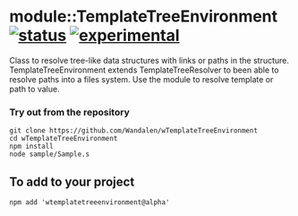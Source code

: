 
# module::TemplateTreeEnvironment [![status](https://github.com/Wandalen/wTemplateTreeEnvironment/workflows/publish/badge.svg)](https://github.com/Wandalen/wTemplateTreeEnvironment/actions?query=workflow%3Apublish) [![experimental](https://img.shields.io/badge/stability-experimental-orange.svg)](https://github.com/emersion/stability-badges#experimental)

Class to resolve tree-like data structures with links  or paths in the structure. TemplateTreeEnvironment extends TemplateTreeResolver to been able to resolve paths into a files system. Use the module to resolve template or path to value.

### Try out from the repository
```
git clone https://github.com/Wandalen/wTemplateTreeEnvironment
cd wTemplateTreeEnvironment
npm install
node sample/Sample.s
```

## To add to your project
```
npm add 'wtemplatetreeenvironment@alpha'
```






































































